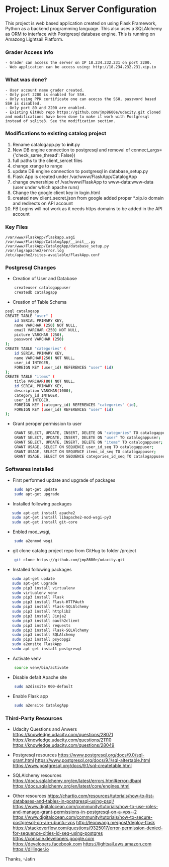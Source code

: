 # Project: Linux Server Configuration

This project is web based application created on using Flask Framework, Python as a backend programming language. This also uses a SQLAlchemy as ORM to interface with Postgresql database engine.   This is running on Amazong Lightsail Platform. 

### Grader Access info    
    - Grader can access the server on IP 18.234.232.231 on port 2200.
    - Web application can be access using: http://18.234.232.231.xip.io
    
### What was done?
    - User account name grader created.
    - Only port 2200 is enabled for SSH.
    - Only using PPK certificate one can acecss the SSH, password based SSH is disabled.
    - Only port 80 and 2200 are enabled.
    - Existing GitHub repo https://github.com/jmp8600e/udacity.git cloned and modifications have been done to make it work with Postgresql instead of sqlite3. See the modification section.

### Modifications to existing catalog project
1. Rename catalogapp.py to __init__.py
2. New DB engine connection to postgresql and removal of connect_args={'check_same_thread': False}) 
3. full paths to the client_sercet files
4. change xrange to range
5. update DB engine connection to postgresql in database_setup.py
6. Flask App is created under /var/www/FlaskApp/CatalogApp
7. change ownershipe of /var/www/FlaskApp to www-data:www-data (user under which apache runs)
8. Change the google client key in login.html
9. created new client_secret.json from google added proper *.xip.io domain and redirects on API account
10. FB Logins will not work as it needs https domains to be added in the API account

### Key Files
    /var/www/FlaskApp/flaskapp.wsgi
    /var/www/FlaskApp/CatalogApp/__init__.py
    /var/www/FlaskApp/CatalogApp/database_setup.py
    /var/log/apache2/error.log
    /etc/apache2/sites-available/FlaskApp.conf
    
### Postgresql Changes
- Creation of User and Database
```sh
    createuser catalogappuser
    createdb catalogapp
```
- Creation of Table Schema
```sh
psql catalogapp
CREATE TABLE "user" (
    id SERIAL PRIMARY KEY,
    name VARCHAR (250) NOT NULL,
    email VARCHAR (250) NOT NULL,
    picture VARCHAR (250),
    password VARCHAR (250)
);
CREATE TABLE "categories" (
    id SERIAL PRIMARY KEY,
    name VARCHAR(250) NOT NULL,
    user_id INTEGER,
    FOREIGN KEY (user_id) REFERENCES "user" (id)
);
CREATE TABLE "items" (
    title VARCHAR(80) NOT NULL,
    id SERIAL PRIMARY KEY,
    description VARCHAR(1000),
    category_id INTEGER,
    user_id INTEGER,
    FOREIGN KEY (category_id) REFERENCES "categories" (id),
    FOREIGN KEY (user_id) REFERENCES "user" (id)
);
```
- Grant peroper permission to user 
```sh
    GRANT SELECT, UPDATE, INSERT, DELETE ON "categories" TO catalogappuser;
    GRANT SELECT, UPDATE, INSERT, DELETE ON "user" TO catalogappuser;
    GRANT SELECT, UPDATE, INSERT, DELETE ON "items" TO catalogappuser;
    GRANT USAGE, SELECT ON SEQUENCE user_id_seq TO catalogappuser;
    GRANT USAGE, SELECT ON SEQUENCE items_id_seq TO catalogappuser;
    GRANT USAGE, SELECT ON SEQUENCE categories_id_seq TO catalogappuser;
```

### Softwares installed     
- First performed update and upgrade of packages
```sh
    sudo apt-get update
    sudo apt-get upgrade
```
- Installed following packages  
 ```sh 
    sudo apt-get install apache2
    sudo apt-get install libapache2-mod-wsgi-py3
    sudo apt-get install git-core
 ``` 
- Enbled mod_wsgi,
```sh    
    sudo a2enmod wsgi
```
 - git clone catalog project repo from GitHug to folder /project
```sh
    git clone https://github.com/jmp8600e/udacity.git
``` 
- Installed following packages  
 ```sh 
    sudo apt-get update
    sudo apt-get upgrade
    sudo pip3 install virtualenv
    sudo virtualenv venv
    sudo pip3 install Flask
    sudo pip3 install Flask-HTTPAuth
    sudo pip3 install Flask-SQLAlchemy
    sudo pip3 install httplib2
    sudo pip3 install Jinja2
    sudo pip3 install oauth2client
    sudo pip3 install requests
    sudo pip3 install Flask-SQLAlchemy
    sudo pip3 install SQLAlchemy
    sudo pip3 install psycopg2
    sudo a2ensite FlaskApp
    sudo apt-get install postgresql
```
- Activate venv
```sh
    source venv/bin/activate
```
- Disable defalt Apache site   
```sh
    sudo a2dissite 000-default
```
- Enable Flask app  
```sh
    sudo a2ensite CatalogApp
```    

### Third-Party Resources
- Udacity Questions and Anwers
    https://knowledge.udacity.com/questions/28071
    https://knowledge.udacity.com/questions/21110
    https://knowledge.udacity.com/questions/28049

- Postgresql resources
    https://www.postgresql.org/docs/9.0/sql-grant.html
    https://www.postgresql.org/docs/9.1/sql-altertable.html
    https://www.postgresql.org/docs/9.1/sql-createtable.html

- SQLAlchemy resources
    https://docs.sqlalchemy.org/en/latest/errors.html#error-dbapi
    https://docs.sqlalchemy.org/en/latest/core/engines.html

- Other resources
    https://chartio.com/resources/tutorials/how-to-list-databases-and-tables-in-postgresql-using-psql/
    https://www.digitalocean.com/community/tutorials/how-to-use-roles-and-manage-grant-permissions-in-postgresql-on-a-vps--2
    https://www.digitalocean.com/community/tutorials/how-to-secure-postgresql-on-an-ubuntu-vps
    http://leonwang.me/post/deploy-flask
    https://stackoverflow.com/questions/9325017/error-permission-denied-for-sequence-cities-id-seq-using-postgres
    https://console.developers.google.com
    https://developers.facebook.com
    https://lightsail.aws.amazon.com
    https://dillinger.io

Thanks,
-Jatin

  

